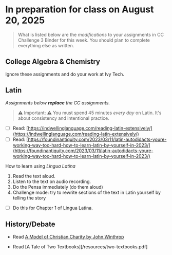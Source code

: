 # In preparation for class on **August 20, 2025**

> What is listed below are the _modifications_ to your assignments in CC Challenge 3 Binder for this week. You should plan to complete everything else as written. 

## College Algebra & Chemistry

Ignore these assignments and do your work at Ivy Tech. 

## Latin

_Assignments below **replace** the CC assignments._

> ⚠️ Important: ⚠️ You must spend 45 minutes _every day_ on Latin. It's about consistency and intentional practice. 

- [ ] Read: [https://indwellinglanguage.com/reading-latin-extensively/](https://indwellinglanguage.com/reading-latin-extensively/)
- [ ] Read: [https://foundinantiquity.com/2023/03/11/latin-autodidacts-youre-working-way-too-hard-how-to-learn-latin-by-yourself-in-2023/](https://foundinantiquity.com/2023/03/11/latin-autodidacts-youre-working-way-too-hard-how-to-learn-latin-by-yourself-in-2023/)

How to learn using *Lingua Latina*
1. Read the text aloud. 
2. Listen to the text on audio recording. 
3. Do the Pensa immediately (do them aloud)
4. Challenge mode: try to rewrite sections of the text in Latin yourself by telling the story

- [ ] Do this for Chapter 1 of Lingua Latina. 

## History/Debate

- Read [A Model of Christian Charity by John Winthrop](https://www.gilderlehrman.org/sites/default/files/inline-pdfs/A%20Model%20of%20Christian%20Charity_Full%20Text.pdf)

- Read [A Tale of Two Textbooks][/resources/two-textbooks.pdf]

